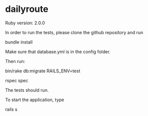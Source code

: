 dailyroute
==========
Ruby version: 2.0.0

In order to run the tests, please clone the github repository and run

bundle install

Make sure that database.yml is in the config folder.

Then run:

bin/rake db:migrate RAILS_ENV=test

rspec spec

The tests should run.

To start the application, type

rails s